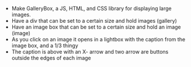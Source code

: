 - Make GalleryBox, a JS, HTML, and CSS library for displaying large images.
- Have a div that can be set to a certain size and hold images (gallery)
- Have an image box that can be set to a certain size and hold an image (image)
- As you click on an image it opens in a lightbox with the caption from the image box, and a 1/3 thingy
- The caption is above with an X- arrow and two arrow are buttons outside the edges of each image